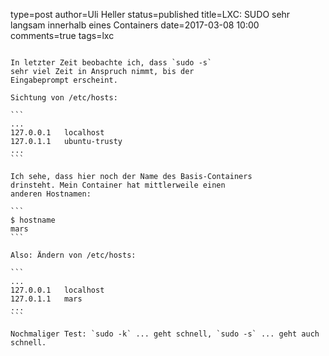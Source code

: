 type=post
author=Uli Heller
status=published
title=LXC: SUDO sehr langsam innerhalb eines Containers
date=2017-03-08 10:00
comments=true
tags=lxc
~~~~~~

In letzter Zeit beobachte ich, dass `sudo -s`
sehr viel Zeit in Anspruch nimmt, bis der
Eingabeprompt erscheint.

Sichtung von /etc/hosts:

```
...
127.0.0.1   localhost
127.0.1.1   ubuntu-trusty
...
```

Ich sehe, dass hier noch der Name des Basis-Containers
drinsteht. Mein Container hat mittlerweile einen
anderen Hostnamen:

```
$ hostname
mars
```

Also: Ändern von /etc/hosts:

```
...
127.0.0.1   localhost
127.0.1.1   mars
...
```

Nochmaliger Test: `sudo -k` ... geht schnell, `sudo -s` ... geht auch schnell.
